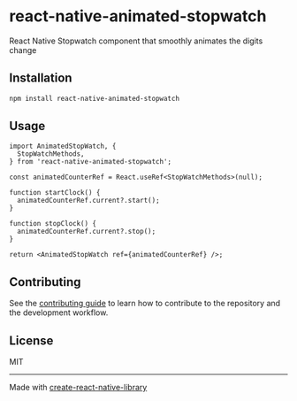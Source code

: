 # react-native-animated-stopwatch

React Native Stopwatch component that smoothly animates the digits change

## Installation

```sh
npm install react-native-animated-stopwatch
```

## Usage

```tsx
import AnimatedStopWatch, {
  StopWatchMethods,
} from 'react-native-animated-stopwatch';

const animatedCounterRef = React.useRef<StopWatchMethods>(null);

function startClock() {
  animatedCounterRef.current?.start();
}

function stopClock() {
  animatedCounterRef.current?.stop();
}

return <AnimatedStopWatch ref={animatedCounterRef} />;
```

## Contributing

See the [contributing guide](CONTRIBUTING.md) to learn how to contribute to the repository and the development workflow.

## License

MIT

---

Made with [create-react-native-library](https://github.com/callstack/react-native-builder-bob)

